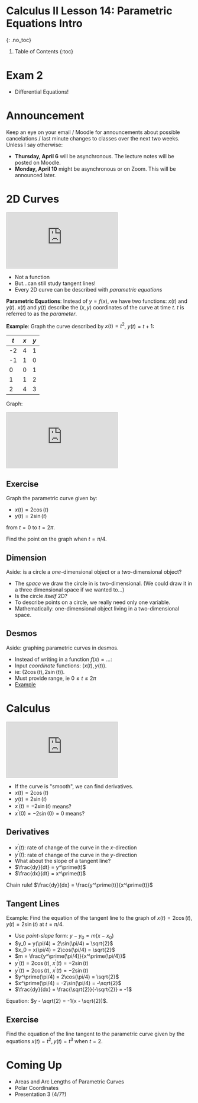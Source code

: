 # Calculus II Lesson 14: Parametric Equations Intro
{: .no_toc}

1. Table of Contents
{:toc}

# Exam 2

* Differential Equations!     

# Announcement

Keep an eye on your email / Moodle for announcements about possible cancelations / last minute changes to classes over the next two weeks. Unless I say otherwise:

* **Thursday, April 6** will be asynchronous. The lecture notes will be posted on Moodle.
* **Monday, April 10** might be asynchronous or on Zoom. This will be announced later.

# 2D Curves

<div class="desmos-container">
<iframe src="https://www.desmos.com/calculator/t5gl4c8pxk?embed" style="border: 1px solid #ccc" frameborder=0></iframe>
</div>

* Not a function
* But...can still study tangent lines!
* Every 2D curve can be described with *parametric equations*

**Parametric Equations**: Instead of $y = f(x)$, we have two functions: $x(t)$ and $y(t)$. $x(t)$ and $y(t)$ describe the $(x, y)$ coordinates of the curve at time $t$. $t$ is referred to as the *parameter*.

**Example**: Graph the curve described by $x(t) = t^2$, $y(t) = t + 1$:

| $t$ | $x$ | $y$ |
| --- | --- | --- |
| -2  |  4  |  1 |
| -1  | 1   | 0 |
| 0 |     0 |   1 |
| 1  |   1 |   2 |
| 2 |    4   | 3 |

Graph: 

<div class="desmos-container">
<iframe src="https://www.desmos.com/calculator/vtddnk5bqn?embed" style="border: 1px solid #ccc" frameborder=0></iframe>
</div>

## Exercise

Graph the parametric curve given by:

* $x(t) = 2 \cos(t)$
* $y(t) = 2 \sin(t)$

from $t = 0$ to $t = 2\pi$.

Find the point on the graph when $t = \pi/4$.

## Dimension

Aside: is a circle a *one*-dimensional object or a *two*-dimensional object?

* The *space* we draw the circle in is two-dimensional. (We could draw it in a three dimensional space if we wanted to...)
* Is the circle *itself* 2D?
* To describe points on a circle, we really need only one variable.
* Mathematically: one-dimensional object living in a two-dimensional space.

## Desmos

Aside: graphing parametric curves in desmos.

* Instead of writing in a function $f(x) = \ldots$:
* Input *coordinate* functions: $(x(t), y(t))$.
* ie: $(2\cos(t), 2\sin(t))$.
* Must provide range, ie $0 \leq t \leq 2\pi$
* [Example](https://www.desmos.com/calculator/b0mork1xom)

# Calculus

<div class="desmos-container">
<iframe src="https://www.desmos.com/calculator/4x9thzc8jz?embed" style="border: 1px solid #ccc" frameborder=0></iframe>
</div>

* If the curve is "smooth", we can find derivatives.
* $x(t) = 2\cos(t)$
* $y(t) = 2\sin(t)$
* $x^\prime(t) = -2\sin(t)$ means?
* $x^\prime(0) = -2\sin(0) = 0$ means?

## Derivatives

* $x^\prime(t)$: rate of change of the curve in the $x$-direction
* $y^\prime(t)$: rate of change of the curve in the $y$-direction
* What about the slope of a tangent line?
* $\frac{dy}{dt} = y^\prime(t)$
* $\frac{dx}{dt} = x^\prime(t)$


Chain rule! $\frac{dy}{dx} = \frac{y^\prime(t)}{x^\prime(t)}$

## Tangent Lines

Example: Find the equation of the tangent line to the graph of $x(t) = 2\cos(t)$, $y(t) = 2\sin(t)$ at $t = \pi/4$.

* Use *point-slope* form: $y - y_0 = m(x - x_0)$
* $y_0 = y(\pi/4) = 2\sin(\pi/4) = \sqrt{2}$
* $x_0 = x(\pi/4) = 2\cos(\pi/4) = \sqrt{2}$
* $m = \frac{y^\prime(\pi/4)}{x^\prime(\pi/4)}$
* $y^\prime(t) = 2\cos(t)$, $x^\prime(t) = -2\sin(t)$
* $y^\prime(t) = 2\cos(t)$, $x^\prime(t) = -2\sin(t)$
* $y^\prime(\pi/4) = 2\cos(\pi/4) = \sqrt{2}$
* $x^\prime(\pi/4) = -2\sin(\pi/4) = -\sqrt{2}$
* $\frac{dy}{dx} = \frac{\sqrt{2}}{-\sqrt{2}} = -1$

Equation: $y - \sqrt{2} = -1(x - \sqrt{2})$.

## Exercise

Find the equation of the line tangent to the parametric curve given by the equations $x(t) = t^2, y(t) = t^3$ when $t = 2$.

# Coming Up

* Areas and Arc Lengths of Parametric Curves
* Polar Coordinates
* Presentation 3 (4/7?)
